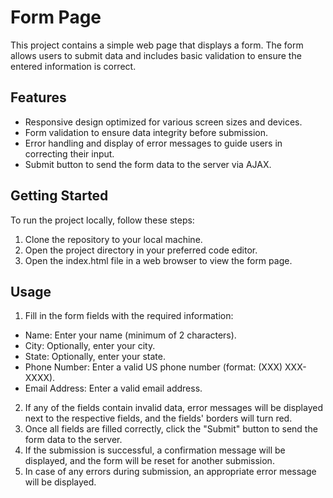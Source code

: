 # Form Page

This project contains a simple web page that displays a form. The form allows users to submit data and includes basic validation to ensure the entered information is correct.

## Features

- Responsive design optimized for various screen sizes and devices.
- Form validation to ensure data integrity before submission.
- Error handling and display of error messages to guide users in correcting their input.
- Submit button to send the form data to the server via AJAX.

## Getting Started

To run the project locally, follow these steps:

1. Clone the repository to your local machine.
2. Open the project directory in your preferred code editor.
3. Open the index.html file in a web browser to view the form page.

## Usage

1. Fill in the form fields with the required information:

- Name: Enter your name (minimum of 2 characters).
- City: Optionally, enter your city.
- State: Optionally, enter your state.
- Phone Number: Enter a valid US phone number (format: (XXX) XXX-XXXX).
- Email Address: Enter a valid email address.

2. If any of the fields contain invalid data, error messages will be displayed next to the respective fields, and the fields' borders will turn red.
3. Once all fields are filled correctly, click the "Submit" button to send the form data to the server.
4. If the submission is successful, a confirmation message will be displayed, and the form will be reset for another submission.
5. In case of any errors during submission, an appropriate error message will be displayed.
